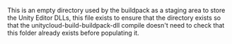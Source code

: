 This is an empty directory used by the buildpack as a staging area to store the Unity Editor DLLs, this file exists
to ensure that the directory exists so that the unitycloud-build-buildpack-dll compile doesn't need to check that this
folder already exists before populating it.
